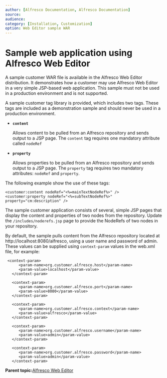 ```yaml
---
author: [Alfresco Documentation, Alfresco Documentation]
source: 
audience: 
category: [Installation, Customization]
option: Web Editor sample WAR
---
```


# Sample web application using Alfresco Web Editor

A sample customer WAR file is available in the Alfresco Web Editor distribution. It demonstrates how a customer may use Alfresco Web Editor in a very simple JSP-based web application. This sample must not be used in a production environment and is not supported.

A sample customer tag library is provided, which includes two tags. These tags are included as a demonstration sample and should never be used in a production environment.

-   **`content`**

    Allows content to be pulled from an Alfresco repository and sends output to a JSP page. The `content` tag requires one mandatory attribute called `nodeRef`

-   **`property`**

    Allows properties to be pulled from an Alfresco repository and sends output to a JSP page. The `property` tag requires two mandatory attributes: `nodeRef` and `property`.


The following example show the use of these tags:

```
<customer:content nodeRef="<%=mainTextNodeRef%>" />
<customer:property nodeRef="<%=subTextNodeRef%>" property="cm:description" />
```

The sample customer application consists of several, simple JSP pages that display the content and properties of two nodes from the repository. Update the `/includes/noderefs.jsp` page to provide the NodeRefs of two nodes in your repository.

By default, the sample pulls content from the Alfresco repository located at http://localhost:8080/alfresco, using a user name and password of admin. These values can be supplied using `context-param` values in the web.xml file, for example:

```
 <context-param>
      <param-name>org.customer.alfresco.host</param-name>
      <param-value>localhost</param-value>
   </context-param>
   
   <context-param>
      <param-name>org.customer.alfresco.port</param-name>
      <param-value>8080</param-value>
   </context-param>
   
   <context-param>
      <param-name>org.customer.alfresco.context</param-name>
      <param-value>alfresco</param-value>
   </context-param>
   
   <context-param>
      <param-name>org.customer.alfresco.username</param-name>
      <param-value>admin</param-value>
   </context-param>
   
   <context-param>
      <param-name>org.customer.alfresco.password</param-name>
      <param-value>admin</param-value>
   </context-param>
```

**Parent topic:**[Alfresco Web Editor](../concepts/awe-intro.md)

